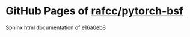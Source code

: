 GitHub Pages of [rafcc/pytorch-bsf](https://github.com/rafcc/pytorch-bsf.git)
===
Sphinx html documentation of [e16a0eb8](https://github.com/rafcc/pytorch-bsf/tree/e16a0eb8dc3c62c0f5b64b57611478b5e50ff9cd)
